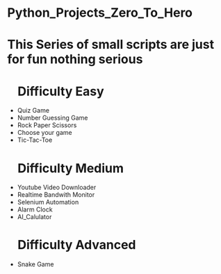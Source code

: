 <h1>Python_Projects_Zero_To_Hero </h1>
<h1>This Series of small scripts are just for fun nothing serious</h1>
<ul>
  <h1>Difficulty Easy</h1>
  <li>Quiz Game</li>
  <li>Number Guessing Game</li>
  <li>Rock Paper Scissors</li>
  <li>Choose your game</li>
  <li>Tic-Tac-Toe</li>
  <h1>Difficulty Medium</h1>
  <li>Youtube Video Downloader</li>
  <li>Realtime Bandwith Monitor</li>
  <li>Selenium Automation</li>
  <li>Alarm Clock</li>
  <li>AI_Calulator</li>
  <h1>Difficulty Advanced</h1>
  <li>Snake Game</li>
  
  
</ul>

